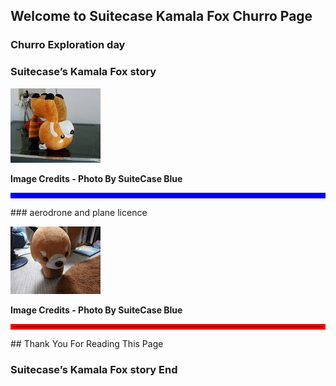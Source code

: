 ## Welcome to Suitecase Kamala Fox Churro Page

### Churro Exploration day

### Suitecase’s Kamala Fox story 

![Kamala](DSCN0008.jpg "Kamala")

<b>Image Credits - Photo By SuiteCase Blue</b>
<hr style="border:4px solid blue">
### aerodrone and plane licence

![Kamala](kamala.png "Kamala")

<b>Image Credits - Photo By SuiteCase Blue</b>
<hr style="border:4px solid red">
## Thank You For Reading This Page

### Suitecase’s Kamala Fox story End
